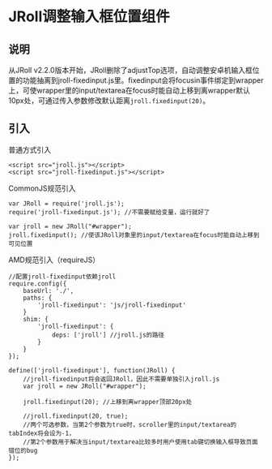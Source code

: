 # JRoll调整输入框位置组件

## 说明
从JRoll v2.2.0版本开始，JRoll删除了adjustTop选项，自动调整安卓机输入框位置的功能抽离到jroll-fixedinput.js里。fixedinput会将focusin事件绑定到wrapper上，可使wrapper里的input/textarea在focus时能自动上移到离wrapper默认10px处，可通过传入参数修改默认距离`jroll.fixedinput(20)`。

## 引入
普通方式引入
```
<script src="jroll.js"></script>
<script src="jroll-fixedinput.js"></script>
```

CommonJS规范引入
```
var JRoll = require('jroll.js');
require('jroll-fixedinput.js'); //不需要赋给变量，运行就好了

var jroll = new JRoll("#wrapper");
jroll.fixedinput(); //使该JRoll对象里的input/textarea在focus时能自动上移到可见位置
```

AMD规范引入（requireJS）
```
//配置jroll-fixedinput依赖jroll
require.config({
    baseUrl: './',
    paths: {
        'jroll-fixedinput': 'js/jroll-fixedinput'
    }
    shim: {
        'jroll-fixedinput': {
            deps: ['jroll'] //jroll.js的路径
        }
    }
});

define(['jroll-fixedinput'], function(JRoll) {
    //jroll-fixedinput将会返回JRoll，因此不需要单独引入jroll.js
    var jroll = new JRoll("#wrapper");

    jroll.fixedinput(20); //上移到离wrapper顶部20px处

    //jroll.fixedinput(20, true);
    //两个可选参数，当第2个参数为true时，scroller里的input/textarea的tabIndex将会设为-1，
    //第2个参数用于解决当input/textarea比较多时用户使用tab键切换输入框导致页面错位的bug
});
```
